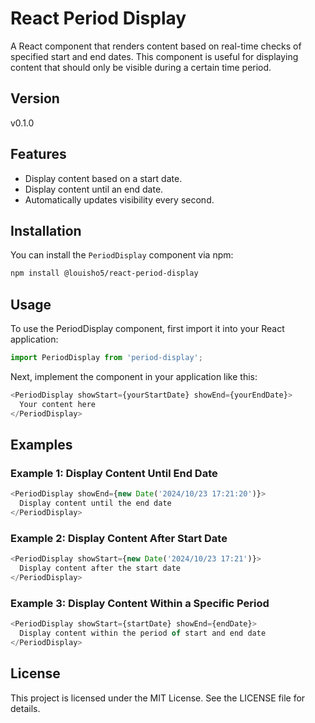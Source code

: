 # React Period Display

A React component that renders content based on real-time checks of specified start and end dates. This component is useful for displaying content that should only be visible during a certain time period.

## Version
v0.1.0

## Features

- Display content based on a start date.
- Display content until an end date.
- Automatically updates visibility every second.

## Installation
You can install the `PeriodDisplay` component via npm:

```bash
npm install @louisho5/react-period-display
```

## Usage
To use the PeriodDisplay component, first import it into your React application:

```js
import PeriodDisplay from 'period-display';
```

Next, implement the component in your application like this:

```js
<PeriodDisplay showStart={yourStartDate} showEnd={yourEndDate}>
  Your content here
</PeriodDisplay>
```

## Examples

### Example 1: Display Content Until End Date

```js
<PeriodDisplay showEnd={new Date('2024/10/23 17:21:20')}>
  Display content until the end date 
</PeriodDisplay>
```

### Example 2: Display Content After Start Date

```js
<PeriodDisplay showStart={new Date('2024/10/23 17:21')}>
  Display content after the start date
</PeriodDisplay>
```

### Example 3: Display Content Within a Specific Period

```js
<PeriodDisplay showStart={startDate} showEnd={endDate}>
  Display content within the period of start and end date
</PeriodDisplay>
```

## License

This project is licensed under the MIT License. See the LICENSE file for details.
